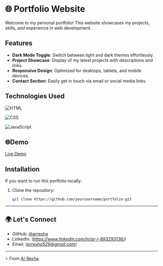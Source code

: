 # 🌐 Portfolio Website


Welcome to my personal portfolio! This website showcases my projects, skills, and experience in web development.  

## Features

- **Dark Mode Toggle**: Switch between light and dark themes effortlessly.
- **Project Showcase**: Display of my latest projects with descriptions and links.
- **Responsive Design**: Optimized for desktops, tablets, and mobile devices.
- **Contact Section**: Easily get in touch via email or social media links.

## Technologies Used

![HTML](https://img.shields.io/badge/-HTML-E34F26?style=flat&logo=html5&logoColor=white)

![CSS](https://img.shields.io/badge/-CSS-1572B6?style=flat&logo=css3&logoColor=white)

![JavaScript](https://img.shields.io/badge/-JavaScript-F7DF1E?style=flat&logo=javascript&logoColor=black)


## 🌐Demo
[Live Demo](https://arrexha.netlify.app/)



## Installation

If you want to run this portfolio locally:

1. Clone the repository:  
   ```bash
   git clone https://github.com/yourusername/portfolio.git

---
## 🌍 Let's Connect
- GitHub: [@arrexha](https://github.com/arrexha)  
- LinkedIn: *(https://www.linkedin.com/in/ar-r-893293136/)*  
- Email: *(arrexha529@gmail.com)*

---

⭐️ From [Ar Rexha](https://github.com/arrexha)
